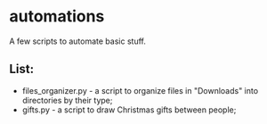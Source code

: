 # automations
A few scripts to automate basic stuff.

## List:
- files_organizer.py - a script to organize files in "Downloads" into directories by their type;
- gifts.py - a script to draw Christmas gifts between people;
